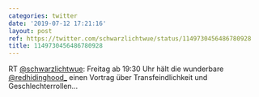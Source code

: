 ```yaml
---
categories: twitter
date: '2019-07-12 17:21:16'
layout: post
ref: https://twitter.com/schwarzlichtwue/status/1149730456486780928
title: 1149730456486780928
---
```

RT [@schwarzlichtwue](https://twitter.com/schwarzlichtwue): Freitag ab 19:30 Uhr hält die wunderbare [@redhidinghood_](https://twitter.com/redhidinghood_) einen Vortrag über Transfeindlichkeit und Geschlechterrollen… 